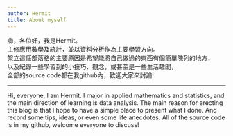 ```yaml
---
author: Hermit
title: About myself
---
```


嗨，各位好，我是Hermit。  
主修應用數學及統計，並以資料分析作為主要學習方向。  
架立這個部落格的主要原因是希望能將自己做過的東西有個簡單陳列的地方，  
以及紀錄一些學習到的小技巧、觀念，或甚至是一些生活趣聞，  
全部的source code都在我github內，歡迎大家來討論!   

**************************************************************************************************************

Hi, everyone, I am Hermit.
I major in applied mathematics and statistics, and the main direction of learning is data analysis.
The main reason for erecting this blog is that I hope to have a simple place to present what I done.
And record some tips, ideas, or even some life anecdotes.
All of the source code is in my github, welcome everyone to discuss!


